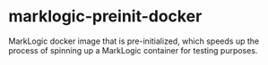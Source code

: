 # marklogic-preinit-docker
MarkLogic docker image that is pre-initialized, which speeds up the process of spinning up a MarkLogic container for testing purposes.
